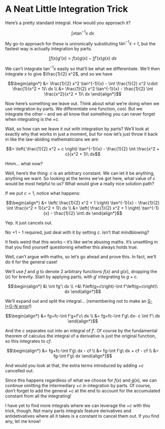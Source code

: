 # A Neat Little Integration Trick
<!-- #SQUARK live!
| dest = scriptures/integrals/adventures/neat-trick
| capt = Abusing the +c
| index = scriptures / integrals / adventures
| date = 2025 January 15
-->

Here’s a pretty standard integral. How would you approach it?

```math
\int x \tan^{-1}{x}\ dx
```

My go-to approach for these is unironically substituting $\tan^{-1}{x} = t$, but the fastest way is actually integration by parts.

```math
\int f(x) g'(x) = f(x)g(x) - \int f'(x)g(x)\ dx
```

We can’t integrate $\tan^{-1}{x}$ easily so that’ll be what we differentiate. We’ll then integrate $x$ to give $\frac{1}{2} x^2$, and so we have

```math
\begin{align*}
  &= \frac{1}{2} x^2 \tan^{-1}{x} - \int \frac{1}{2} x^2 \cdot \frac{1}{x^2 + 1}\ dx
  \\ &= \frac{1}{2} x^2 \tan^{-1}{x} - \frac{1}{2} \int \frac{x^2}{x^2 + 1}\ dx
\end{align*}
```

Now here’s something we leave out. Think about what we’re doing when we use integration by parts. We differentiate one function, cool. But we integrate the other – and we all know that something you can never forget when integrating is the $+c$.

Wait, so how can we leave it out with integration by parts? We’ll look at exactly why that works in just a moment, but for now let’s just throw it back in like the law-abiding mathematicians we are:

```math
= \left( \frac{1}{2} x^2 + c \right) \tan^{-1}{x} - \frac{1}{2} \int \frac{x^2 + c}{x^2 + 1}\ dx
```

Hmm... what now?

Well, here’s the thing: $c$ is an arbitrary constant. We can let it be anything, anything we want. So looking at the terms we’ve got here, what value of $c$ would be most helpful to us? What would give a really nice solution path?

If we put $c = 1$, notice what happens:

```math
\begin{align*}
  &= \left( \frac{1}{2} x^2 + 1 \right) \tan^{-1}{x} - \frac{1}{2} \int \frac{x^2 + 1}{x^2 + 1}\ dx
  \\ &= \left( \frac{1}{2} x^2 + 1 \right) \tan^{-1}{x} - \frac{1}{2} \int\ dx
\end{align*}
```

Yep. It just cancels out.

No $+1 -1$ required, just deal with it by setting $c$. Isn’t that mindblowing?

It feels weird that this works – it’s like we’re abusing maths. It’s unsettling in that you find yourself questioning whether this always holds true.

Well, can’t argue with maths, so let’s go ahead and prove this. In fact, we’ll do it for the general case!

We’ll use $f$ and $g$ to denote 2 arbitrary functions $f(x)$ and $g(x)$, dropping the $(x)$ for brevity. Start by applying parts, with $g'$ integrating to $g + c$. 

```math
\begin{align*}
  &\ \int fg'\ dx
  \\ =&\ f\left(g+c\right)-\int f'\left(g+c\right)\ dx
\end{align*}
```

We’ll expand out and split the integral... (remembering not to make an [S-I+G-N error](../../general/sign.md)!)

```math
\begin{align*}
  &= fg+fc-\int f'g+f'c\ dx
  \\ &= fg+fc-\int f'g\ dx- c \int f'\ dx
\end{align*}
```

And the $c$ separates out into an integral of $f'$. Of course by the fundamental theorem of calculus the integral of a derivative is just the original function, so this integrates to $cf$.

```math
\begin{align*}
  &= fg+fc-\int f'g\ dx - cf
  \\ &= fg-\int f'g\ dx + cf - cf
  \\ &= fg-\int f'g\ dx
\end{align*}
```

And would you look at that, the extra terms introduced by adding $+c$ cancelled out.

Since this happens regardless of what we choose for $f(x)$ and $g(x)$, we can continue omitting the intermediary $+c$ in integration by parts. Of course, don’t forget to add the general $+c$ at the end to account for the accumulated constant from all the integrating!

I have yet to find more integrals where we can leverage the $+c$ with this trick, though. Not many parts integrals feature derivatives and antidetivatives where all it takes is a constant to cancel them out. If you find any, let me know!
